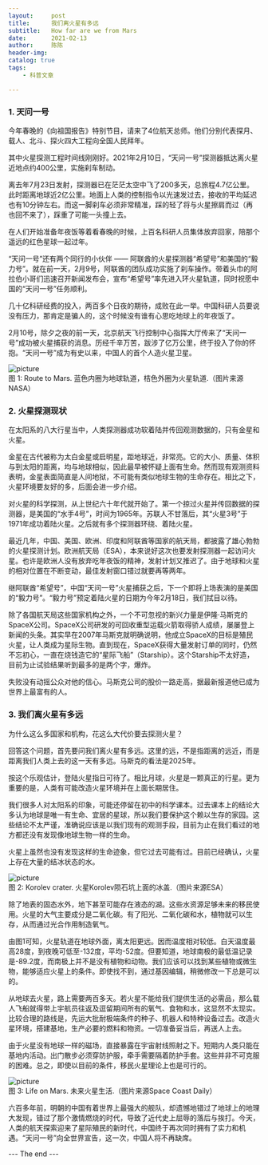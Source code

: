 ```yaml
---
layout:     post
title:      我们离火星有多远
subtitle:   How far are we from Mars
date:       2021-02-13
author:     陈陈
header-img:
catalog: true
tags:
    - 科普文章

---
```


### 1. 天问一号

今年春晚的《向祖国报告》特别节目，请来了4位航天总师。他们分别代表探月、载人、北斗、探火四大工程向全国人民拜年。

其中火星探测工程时间线刚刚好。2021年2月10日，“天问一号”探测器抵达离火星近地点约400公里，实施刹车制动。

离去年7月23日发射，探测器已在茫茫太空中飞了200多天，总旅程4.7亿公里。此时距离地球近2亿公里。地面上人类的控制指令以光速发过去，接收的平均延迟也有10分钟左右。而这一脚刹车必须非常精准，踩的轻了将与火星擦肩而过（再也回不来了），踩重了可能一头撞上去。

在人们开始准备年夜饭等着看春晚的时候，上百名科研人员集体放弃回家，陪那个遥远的红色星球一起过年。

“天问一号”还有两个同行的小伙伴 —— 阿联酋的火星探测器“希望号”和美国的“毅力号”。就在前一天，2月9号，阿联酋的团队成功实施了刹车操作。带着头巾的阿拉伯小哥们迅速召开新闻发布会，宣布“希望号”率先进入环火星轨道，同时祝愿中国的“天问一号”任务顺利。

几十亿科研经费的投入，两百多个日夜的期待，成败在此一举。中国科研人员要说没有压力，那肯定是骗人的，这个时候没有谁有心思吃地球上的年夜饭了。

2月10号，除夕之夜的前一天，北京航天飞行控制中心指挥大厅传来了“天问一号”成功被火星捕获的消息。历经千辛万苦，跋涉了亿万公里，终于投入了你的怀抱。“天问一号”成为有史以来，中国人的首个人造火星卫星。

![picture](https://chensong212.github.io/img/2021-02-13-marsPath.jpg)  
    图 1: Route to Mars. 蓝色内圈为地球轨道，桔色外圈为火星轨道.（图片来源NASA）


### 2. 火星探测现状
在太阳系的八大行星当中，人类探测器成功软着陆并传回观测数据的，只有金星和火星。

金星在古代被称为太白金星或启明星，距地球近，非常亮。它的大小、质量、体积与到太阳的距离，均与地球相似，因此最早被怀疑上面有生命。然而现有观测资料表明，金星表面简直是人间地狱，不可能有类似地球生物的生命存在。相比之下，火星环境要友好的多，后面会进一步介绍。

对火星的科学探测，从上世纪六十年代就开始了。第一个掠过火星并传回数据的探测器，是美国的“水手4号”，时间为1965年。苏联人不甘落后，其“火星3号”于1971年成功着陆火星。之后就有多个探测器环绕、着陆火星。

最近几年，中国、美国、欧洲、印度和阿联酋等国家的航天局，都披露了雄心勃勃的火星探测计划。欧洲航天局（ESA），本来说好这次也要发射探测器一起访问火星。也许是欧洲人没有放弃吃年夜饭的精神，发射计划又推迟了。由于地球和火星的相对位置在不断变动，最佳发射窗口错过就要再等两年。

继阿联酋“希望号”，中国“天问一号”火星捕获之后，下一个即将上场表演的是美国的“毅力号”。“毅力号”预定着陆火星的日期为今年2月18日，我们拭目以待。

除了各国航天局这些国家机构之外，一个不可忽视的新兴力量是伊隆·马斯克的SpaceX公司。SpaceX公司研发的可回收重型运载火箭取得骄人成绩，屡屡登上新闻的头条。其实早在2007年马斯克就明确说明，他成立SpaceX的目标是殖民火星，让人类成为星际生物。直到现在，SpaceX获得大量发射订单的同时，仍然不忘初心，一直在烧钱造它的“星际飞船”（Starship）。这个Starship不太好造，目前为止试验结果听到最多的是两个字，爆炸。

失败没有动摇公众对他的信心。马斯克公司的股价一路走高，据最新报道他已成为世界上最富有的人。

### 3. 我们离火星有多远

为什么这么多国家和机构，花这么大代价要去探测火星？

回答这个问题，首先要问我们离火星有多远。这里的远，不是指距离的远近，而是距离我们人类上去的这一天有多远。马斯克的看法是2025年。

按这个乐观估计，登陆火星指日可待了。相比月球，火星是一颗真正的行星。更为重要的是，人类有可能改造火星环境并在上面长期居住。

我们很多人对太阳系的印象，可能还停留在初中的科学课本。过去课本上的结论大多认为地球是唯一有生命、宜居的星球，所以我们要保护这个赖以生存的家园。这些结论不太严谨，准确说应该是以我们现有的观测手段，目前为止在我们看过的地方都还没有发现像地球生物一样的生命。

火星上虽然也没有发现这样的生命迹象，但它过去可能有过。目前已经确认，火星上存在大量的结冰状态的水。

![picture](https://chensong212.github.io/img/2021-02-13-marsWater.jpg)  
    图 2: Korolev crater. 火星Korolev陨石坑上面的冰盖.（图片来源ESA）

除了地表的固态水外，地下甚至可能存在液态的湖。这些水资源足够未来的移民使用。火星的大气主要成分是二氧化碳。有了阳光、二氧化碳和水，植物就可以生存，从而通过光合作用制造氧气。

由图1可知，火星轨道在地球外面，离太阳更远。因而温度相对较低。白天温度最高28度，到夜晚可低至-132度，平均-52度。但要知道，地球南极的最低温记录是-89.2度，而南极上并不是没有植物和动物。我们应该可以找到某些植物或微生物，能够适应火星上的条件。即使找不到，通过基因编辑，稍微修改一下总是可以的。

从地球去火星，路上需要两百多天。若火星不能给我们提供生活的必需品，那么载人飞船就得带上宇航员往返及逗留期间所有的氧气、食物和水，这显然不太现实。比较合理的路线是，先运大批耐极端条件的种子、机器人和特种设备过去。改造火星环境，搭建基地，生产必要的燃料和物资。一切准备妥当后，再送人上去。

由于火星没有地球一样的磁场，直接暴露在宇宙射线照射之下。短期内人类只能在基地内活动。出门散步必须穿防护服，牵手需要隔着防护手套。这些并非不可克服的困难。总之，即使以目前的条件，移民火星理论上也是可行的。

![picture](https://chensong212.github.io/img/2021-02-13-marsLife.jpg)  
    图 3: Life on Mars. 未来火星生活.（图片来源Space Coast Daily）
 

六百多年前，明朝的中国有着世界上最强大的舰队，却遗憾地错过了地球上的地理大发现，错过了那个激情燃烧的时代，导致了近代史上屈辱的落后与挨打。今天，人类的航天探索迎来了星际殖民的新时代，中国终于再次同时拥有了实力和机遇。“天问一号”向全世界宣告，这一次，中国人将不再缺席。

--- The end ---

